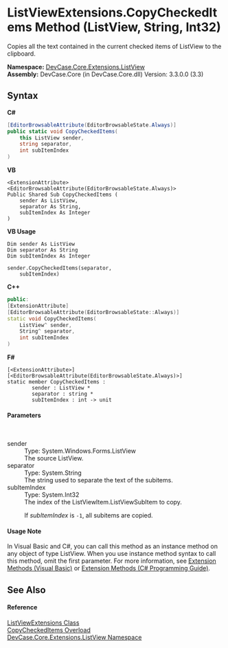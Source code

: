 # ListViewExtensions.CopyCheckedItems Method (ListView, String, Int32)
 

Copies all the text contained in the current checked items of ListView to the clipboard.

**Namespace:**&nbsp;<a href="N_DevCase_Core_Extensions_ListView">DevCase.Core.Extensions.ListView</a><br />**Assembly:**&nbsp;DevCase.Core (in DevCase.Core.dll) Version: 3.3.0.0 (3.3)

## Syntax

**C#**<br />
``` C#
[EditorBrowsableAttribute(EditorBrowsableState.Always)]
public static void CopyCheckedItems(
	this ListView sender,
	string separator,
	int subItemIndex
)
```

**VB**<br />
``` VB
<ExtensionAttribute>
<EditorBrowsableAttribute(EditorBrowsableState.Always)>
Public Shared Sub CopyCheckedItems ( 
	sender As ListView,
	separator As String,
	subItemIndex As Integer
)
```

**VB Usage**<br />
``` VB Usage
Dim sender As ListView
Dim separator As String
Dim subItemIndex As Integer

sender.CopyCheckedItems(separator, 
	subItemIndex)
```

**C++**<br />
``` C++
public:
[ExtensionAttribute]
[EditorBrowsableAttribute(EditorBrowsableState::Always)]
static void CopyCheckedItems(
	ListView^ sender, 
	String^ separator, 
	int subItemIndex
)
```

**F#**<br />
``` F#
[<ExtensionAttribute>]
[<EditorBrowsableAttribute(EditorBrowsableState.Always)>]
static member CopyCheckedItems : 
        sender : ListView * 
        separator : string * 
        subItemIndex : int -> unit 

```


#### Parameters
&nbsp;<dl><dt>sender</dt><dd>Type: System.Windows.Forms.ListView<br />The source ListView.</dd><dt>separator</dt><dd>Type: System.String<br />The string used to separate the text of the subitems.</dd><dt>subItemIndex</dt><dd>Type: System.Int32<br />The index of the ListViewItem.ListViewSubItem to copy. 

 If *subItemIndex* is `-1`, all subitems are copied.</dd></dl>

#### Usage Note
In Visual Basic and C#, you can call this method as an instance method on any object of type ListView. When you use instance method syntax to call this method, omit the first parameter. For more information, see <a href="https://docs.microsoft.com/dotnet/visual-basic/programming-guide/language-features/procedures/extension-methods">Extension Methods (Visual Basic)</a> or <a href="https://docs.microsoft.com/dotnet/csharp/programming-guide/classes-and-structs/extension-methods">Extension Methods (C# Programming Guide)</a>.

## See Also


#### Reference
<a href="T_DevCase_Core_Extensions_ListView_ListViewExtensions">ListViewExtensions Class</a><br /><a href="Overload_DevCase_Core_Extensions_ListView_ListViewExtensions_CopyCheckedItems">CopyCheckedItems Overload</a><br /><a href="N_DevCase_Core_Extensions_ListView">DevCase.Core.Extensions.ListView Namespace</a><br />